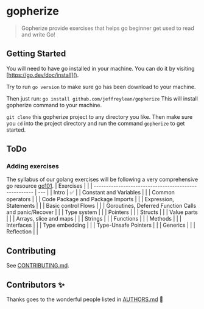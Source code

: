 # gopherize

> Gopherize provide exercises that helps go beginner get used to read and write Go!

## Getting Started

You will need to have go installed in your machine. You can do it by visiting [https://go.dev/doc/install]().

Try to run `go version` to make sure go has been download to your machine.

Then just run:
`go install github.com/jeffreylean/gopherize`
This will install gopherize command to your machine.

`git clone` this gopherize project to any directory you like.
Then make sure you `cd` into the project directory and run the command `gopherize` to get started.

## ToDo

### Adding exercises

The syllabus of our golang exercises will be following a very comprehensive go resource [go101](https://go101.org/article/101.html).
| Exercises | |
| ----------------------------------------------------- | --- |
| Intro | ✅ |
| Constant and Variables | |
| Common operators | |
| Code Package and Package Imports | |
| Expression, Statements | |
| Basic control Flows | |
| Goroutines, Deferred Function Calls and panic/Recover | |
| Type system | |
| Pointers | |
| Structs | |
| Value parts | |
| Arrays, slice and maps | |
| Strings | |
| Functions | |
| Methods | |
| Interfaces | |
| Type embedding | |
| Type-Unsafe Pointers | |
| Generics | |
| Reflection | |

## Contributing

See [CONTRIBUTING.md](./CONTRIBUTING.md).

## Contributors ✨

Thanks goes to the wonderful people listed in [AUTHORS.md](./AUTHORS.md) 🎉
